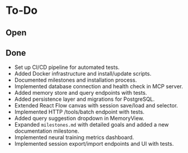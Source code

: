 # To-Do

## Open

## Done
- Set up CI/CD pipeline for automated tests.
- Added Docker infrastructure and install/update scripts.
- Documented milestones and installation process.
- Implemented database connection and health check in MCP server.
- Added memory store and query endpoints with tests.
- Added persistence layer and migrations for PostgreSQL.
- Extended React Flow canvas with session save/load and selector.
- Implemented HTTP /tools/batch endpoint with tests.
- Added query suggestion dropdown in MemoryView.
- Expanded `milestones.md` with detailed goals and added a new documentation milestone.
- Implemented neural training metrics dashboard.
- Implemented session export/import endpoints and UI with tests.
